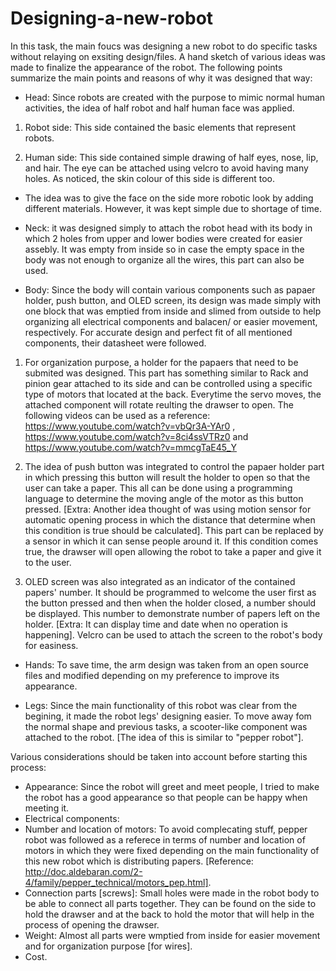 # Designing-a-new-robot

In this task, the main foucs was designing a new robot to do specific tasks without relaying on exsiting design/files. A hand sketch of various ideas was made to finalize the appearance of the robot. The following points summarize the main points and reasons of why it was designed that way:

* Head: Since robots are created with the purpose to mimic normal human activities, the idea of half robot and half human face was applied. 

1. Robot side: This side contained the basic elements that represent robots. 

2. Human side: This side contained simple drawing of half eyes, nose, lip, and hair. The eye can be attached using velcro to avoid having many holes. As noticed, the skin colour of this side is different too. 

- The idea was to give the face on the side more robotic look by adding different materials. However, it was kept simple due to shortage of time.  

* Neck: it was designed simply to attach the robot head with its body in which 2 holes from upper and lower bodies were created for easier assebly. It was empty from inside so in case the empty space in the body was not enough to organize all the wires, this part can also be used.  

* Body: Since the body will contain various components such as papaer holder, push button, and OLED screen, its design was made simply with one block that was emptied from inside and slimed from outside to help organizing all electrical components and balacen/ or easier movement, respectively. For accurate design and perfect fit of all mentioned components, their datasheet were followed.

1. For organization purpose, a holder for the papaers that need to be submited was designed. This part has something similar to Rack and pinion gear attached to its side and can be controlled using a specific type of motors that located at the back. Everytime the servo moves, the attached component will rotate reulting the drawser to open. The following videos can be used as a reference: https://www.youtube.com/watch?v=vbQr3A-YAr0 , https://www.youtube.com/watch?v=8ci4ssVTRz0 and https://www.youtube.com/watch?v=mmcgTaE45_Y

2. The idea of push button was integrated to control the papaer holder part in which pressing this button will result the holder to open so that the user can take a paper. This all can be done using a programming language to determine the moving angle of the motor as this button pressed. 
[Extra: Another idea thought of was using motion sensor for automatic opening process in which the distance that determine when this condition is true should be calculated]. 
This part can be replaced by a sensor in which it can sense people around it. If this condition comes true, the drawser will open allowing the robot to take a paper and give it to the user. 

3. OLED screen was also integrated as an indicator of the contained papers' number. It should be programmed to welcome the user first as the button pressed and then when the holder closed, a number should be displayed. This number to demonstrate number of papers left on the holder. [Extra: It can display time and date when no operation is happening]. Velcro can be used to attach the screen to the robot's body for easiness. 

* Hands: To save time, the arm design was taken from an open source files and modified depending on my preference to improve its appearance.  

* Legs: Since the main functionality of this robot was clear from the begining, it made the robot legs' designing easier. To move away fom the normal shape and previous tasks, a scooter-like component was attached to the robot. [The idea of this is similar to "pepper robot"]. 



Various considerations should be taken into account before starting this process: 
* Appearance: Since the robot will greet and meet people, I tried to make the robot has a good appearance so that people can be happy when meeting it.
* Electrical components: 
* Number and location of motors: To avoid complecating stuff, pepper robot was followed as a referece in terms of number and location of motors in which they were fixed depending on the main functionality of this new robot which is distributing papers. [Reference: http://doc.aldebaran.com/2-4/family/pepper_technical/motors_pep.html]. 
* Connection parts [screws]:  Small holes were made in the robot body to be able to connect all parts together. They can be found on the side to hold the drawser and at the back to hold the motor that will help in the process of opening the drawser. 
* Weight: Almost all parts were wmptied from inside for easier movement and for organization purpose [for wires]. 
* Cost. 
